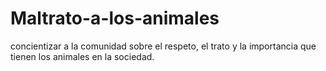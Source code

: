 # Maltrato-a-los-animales
concientizar a la comunidad sobre el respeto, el trato y la importancia que tienen los animales en la sociedad.
